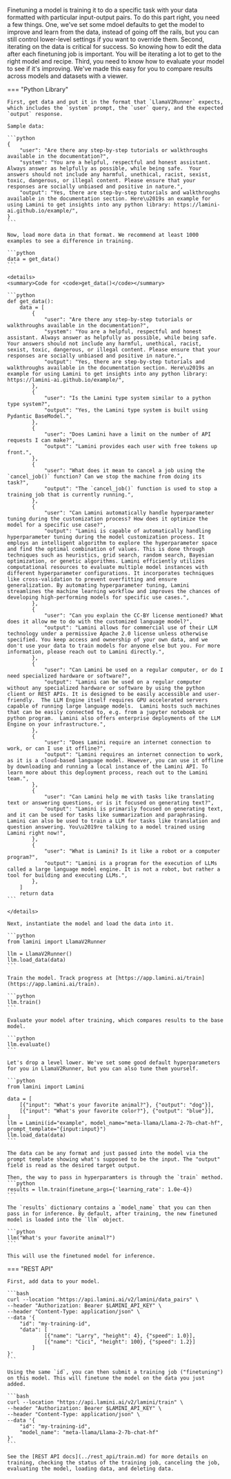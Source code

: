 
Finetuning a model is training it to do a specific task with your data formatted with particular input-output pairs. To do this part right, you need a few things. One, we've set some mdoel defaults to get the model to improve and learn from the data, instead of going off the rails, but you can still control lower-level settings if you want to override them. Second, iterating on the data is critical for success. So knowing how to edit the data after each finetuning job is important. You will be iterating a lot to get to the right model and recipe. Third, you need to know how to evaluate your model to see if it's improving. We've made this easy for you to compare results across models and datasets with a viewer.


=== "Python Library"

    First, get data and put it in the format that `LlamaV2Runner` expects, which includes the `system` prompt, the `user` query, and the expected `output` response.

    Sample data:

    ```python
    {
        "user": "Are there any step-by-step tutorials or walkthroughs available in the documentation?",
        "system": "You are a helpful, respectful and honest assistant. Always answer as helpfully as possible, while being safe.  Your answers should not include any harmful, unethical, racist, sexist, toxic, dangerous, or illegal content. Please ensure that your responses are socially unbiased and positive in nature.",
        "output": "Yes, there are step-by-step tutorials and walkthroughs available in the documentation section. Here\u2019s an example for using Lamini to get insights into any python library: https://lamini-ai.github.io/example/",
    }
    ```

    Now, load more data in that format. We recommend at least 1000 examples to see a difference in training.

    ```python
    data = get_data()
    ```

    <details>
    <summary>Code for <code>get_data()</code></summary>

    ```python
    def get_data():
        data = [
            {
                "user": "Are there any step-by-step tutorials or walkthroughs available in the documentation?",
                "system": "You are a helpful, respectful and honest assistant. Always answer as helpfully as possible, while being safe.  Your answers should not include any harmful, unethical, racist, sexist, toxic, dangerous, or illegal content. Please ensure that your responses are socially unbiased and positive in nature.",
                "output": "Yes, there are step-by-step tutorials and walkthroughs available in the documentation section. Here\u2019s an example for using Lamini to get insights into any python library: https://lamini-ai.github.io/example/",
            },
            {
                "user": "Is the Lamini type system similar to a python type system?",
                "output": "Yes, the Lamini type system is built using Pydantic BaseModel.",
            },
            {
                "user": "Does Lamini have a limit on the number of API requests I can make?",
                "output": "Lamini provides each user with free tokens up front.",
            },
            {
                "user": "What does it mean to cancel a job using the `cancel_job()` function? Can we stop the machine from doing its task?",
                "output": "The `cancel_job()` function is used to stop a training job that is currently running.",
            },
            {
                "user": "Can Lamini automatically handle hyperparameter tuning during the customization process? How does it optimize the model for a specific use case?",
                "output": "Lamini is capable of automatically handling hyperparameter tuning during the model customization process. It employs an intelligent algorithm to explore the hyperparameter space and find the optimal combination of values. This is done through techniques such as heuristics, grid search, random search, Bayesian optimization, or genetic algorithms. Lamini efficiently utilizes computational resources to evaluate multiple model instances with different hyperparameter configurations. It incorporates techniques like cross-validation to prevent overfitting and ensure generalization. By automating hyperparameter tuning, Lamini streamlines the machine learning workflow and improves the chances of developing high-performing models for specific use cases.",
            },
            {
                "user": "Can you explain the CC-BY license mentioned? What does it allow me to do with the customized language model?",
                "output": "Lamini allows for commercial use of their LLM technology under a permissive Apache 2.0 license unless otherwise specified. You keep access and ownership of your own data, and we don't use your data to train models for anyone else but you. For more information, please reach out to Lamini directly.",
            },
            {
                "user": "Can Lamini be used on a regular computer, or do I need specialized hardware or software?",
                "output": "Lamini can be used on a regular computer without any specialized hardware or software by using the python client or REST APIs. It is designed to be easily accessible and user-friendly.  The LLM Engine itself requires GPU accelerated servers capable of running large language models.  Lamini hosts such machines that can be easily connected to, e.g. from a jupyter notebook or python program.  Lamini also offers enterprise deployments of the LLM Engine on your infrastructure.",
            },
            {
                "user": "Does Lamini require an internet connection to work, or can I use it offline?",
                "output": "Lamini requires an internet connection to work, as it is a cloud-based language model. However, you can use it offline by downloading and running a local instance of the Lamini API. To learn more about this deployment process, reach out to the Lamini team.",
            },
            {
                "user": "Can Lamini help me with tasks like translating text or answering questions, or is it focused on generating text?",
                "output": "Lamini is primarily focused on generating text, and it can be used for tasks like summarization and paraphrasing. Lamini can also be used to train a LLM for tasks like translation and question answering. You\u2019re talking to a model trained using Lamini right now!",
            },
            {
                "user": "What is Lamini? Is it like a robot or a computer program?",
                "output": "Lamini is a program for the execution of LLMs called a large language model engine. It is not a robot, but rather a tool for building and executing LLMs.",
            },
        ]
        return data
    ```

    </details>

    Next, instantiate the model and load the data into it.

    ```python
    from lamini import LlamaV2Runner
    
    llm = LlamaV2Runner()
    llm.load_data(data)
    ```

    Train the model. Track progress at [https://app.lamini.ai/train](https://app.lamini.ai/train).

    ```python
    llm.train()
    ```

    Evaluate your model after training, which compares results to the base model.
    
    ```python
    llm.evaluate()
    ```

    Let's drop a level lower. We've set some good default hyperparameters for you in LlamaV2Runner, but you can also tune them yourself.

    ```python
    from lamini import Lamini

    data = [
        [{"input": "What's your favorite animal?"}, {"output": "dog"}],
        [{"input": "What's your favorite color?"}, {"output": "blue"}],
    ]
    llm = Lamini(id="example", model_name="meta-llama/Llama-2-7b-chat-hf", prompt_template="{input:input}")
    llm.load_data(data)
    ```

    The data can be any format and just passed into the model via the prompt template showing what's supposed to be the input. The "output" field is read as the desired target output.

    Then, the way to pass in hyperparamters is through the `train` method.
    ```python
    results = llm.train(finetune_args={'learning_rate': 1.0e-4})
    ```

    The `results` dictionary contains a `model_name` that you can then pass in for inference. By default, after training, the new finetuned model is loaded into the `llm` object.

    ```python
    llm("What's your favorite animal?")
    ```

    This will use the finetuned model for inference.


=== "REST API"

    First, add data to your model.

    ```bash
    curl --location "https://api.lamini.ai/v2/lamini/data_pairs" \
    --header "Authorization: Bearer $LAMINI_API_KEY" \
    --header "Content-Type: application/json" \
    --data '{
        "id": "my-training-id",
        "data": [
                [{"name": "Larry", "height": 4}, {"speed": 1.0}],
                [{"name": "Cici", "height": 100}, {"speed": 1.2}]
            ]
    }'
    ```

    Using the same `id`, you can then submit a training job ("finetuning") on this model. This will finetune the model on the data you just added.

    ```bash
    curl --location "https://api.lamini.ai/v2/lamini/train" \
    --header "Authorization: Bearer $LAMINI_API_KEY" \
    --header "Content-Type: application/json" \
    --data '{
        "id": "my-training-id",
        "model_name": "meta-llama/Llama-2-7b-chat-hf"
    }'
    ```

    See the [REST API docs](../rest_api/train.md) for more details on training, checking the status of the training job, canceling the job, evaluating the model, loading data, and deleting data.

<br><br>
